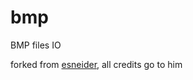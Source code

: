 bmp
===

BMP files IO

forked from [esneider](https://github.com/esneider/bmp), all credits go to him

